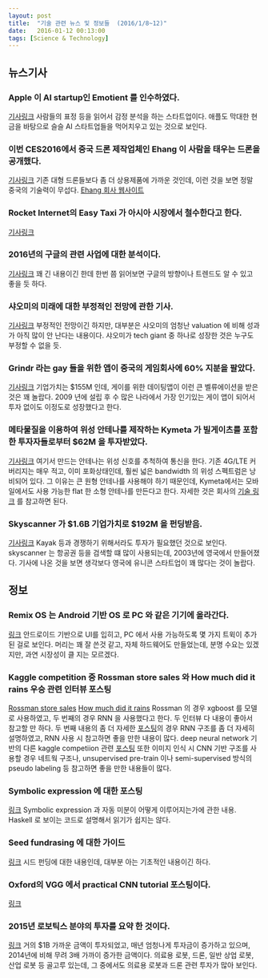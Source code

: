 ```yaml
---
layout: post
title:  "기술 관련 뉴스 및 정보들  (2016/1/8~12)"
date:   2016-01-12 00:13:00
tags: [Science & Technology]
---
```


## 뉴스기사 

### Apple 이 AI startup인 Emotient 를 인수하였다.
[기사링크](http://www.wsj.com/article_email/apple-buys-artificial-intelligence-startup-emotient-1452188715-lMyQjAxMTE2ODA0NzkwODc2Wj)
사람들의 표정 등을 읽어서 감정 분석을 하는 스타트업이다. 애플도 막대한 현금을 바탕으로 슬슬 AI 스타트업들을 먹어치우고 있는 것으로 보인다.

### 이번 CES2016에서 중국 드론 제작업체인 Ehang 이 사람을 태우는 드론을 공개했다.
[기사링크](http://abcnews.go.com/Technology/wireStory/chinese-drone-maker-unveils-human-carrying-drone-36129039)
기존 대형 드론들보다 좀 더 상용제품에 가까운 것인데, 이런 것을 보면 정말 중국의 기술력이 무섭다.
[Ehang 회사 웹사이트](http://ehang.com/)

### Rocket Internet의 Easy Taxi 가 아시아 시장에서 철수한다고 한다.
[기사링크](http://techcrunch.com/2016/01/09/easy-taxi-confirms-asia-exit/)

### 2016년의 구글의 관련 사업에 대한 분석이다.
[기사링크](http://arstechnica.com/gadgets/2016/01/2016-google-tracker-everything-google-is-working-on-for-the-new-year/)
꽤 긴 내용이긴 한데 한번 쯤 읽어보면 구글의 방향이나 트렌드도 알 수 있고 좋을 듯 하다.

### 샤오미의 미래에 대한 부정적인 전망에 관한 기사.
[기사링크](http://www.wsj.com/article_email/chinas-xiaomi-under-pressure-to-prove-value-to-investors-1452454204-lMyQjAxMTE2NjE3MDUxNDAwWj)
부정적인 전망이긴 하지만, 대부분은 샤오미의 엄청난 valuation 에 비해 성과가 아직 많이 안 난다는 내용이다. 샤오미가 tech giant 중 하나로 성장한 것은 누구도 부정할 수 없을 듯.

### Grindr 라는 gay 들을 위한 앱이 중국의 게임회사에 60% 지분을 팔았다.
[기사링크](http://www.nytimes.com/2016/01/12/technology/grindr-sells-stake-to-chinese-company.html)
기업가치는 $155M 인데, 게이를 위한 데이팅앱이 이런 큰 벨류에이션을 받은 것은 꽤 놀랍다. 2009 년에 설립 후 수 많은 나라에서 가장 인기있는 게이 앱이 되어서 투자 없이도 이정도로 성장했다고 한다.

### 메타물질을 이용하여 위성 안테나를 제작하는 Kymeta 가 빌게이츠를 포함한 투자자들로부터 $62M 을 투자받았다.
[기사링크](http://www.nytimes.com/2016/01/12/business/dealbook/kymeta-raises-62-million-in-investment-led-by-bill-gates.html)
여기서 만드는 안테나는 위성 신호를 추척하여 통신을 한다. 기존 4G/LTE 커버리지는 매우 적고, 이미 포화상태인데, 훨씬 넓은 bandwidth 의 위성 스펙트럼은 낭비되어 있다. 그 이유는 큰 원형 안테나를 사용해야 하기 때문인데, Kymeta에서는 모바일에서도 사용 가능한 flat 한 소형 안테나를 만든다고 한다.
자세한 것은 회사의 [기술 링크](https://www.kymetacorp.com/technology/the-problem-we-solve/) 를 참고하면 된다.

### Skyscanner 가 $1.6B 기업가치로 $192M 을 펀딩받음.
[기사링크](http://www.ft.com/cms/s/0%2F1e31490a-b7a5-11e5-b151-8e15c9a029fb.html#axzz3x2QOv5tH)
Kayak 등과 경쟁하기 위해서라도 투자가 필요했던 것으로 보인다. skyscanner 는 항공권 등을 검색할 떄 많이 사용되는데, 2003년에 영국에서 만들어졌다. 기사에 나온 것을 보면 생각보다 영국에 유니콘 스타트업이 꽤 많다는 것이 놀랍다.



## 정보

### Remix OS 는 Android 기반 OS 로 PC 와 같은 기기에 올라간다.
[링크](http://www.jide.com/en/remixos)
안드로이드 기반으로 UI를 입히고, PC 에서 사용 가능하도록 몇 가지 트윅이 추가된 걸로 보인다. 머리는 꽤 잘 쓴것 같고, 자체 하드웨어도 만들었는데, 분명 수요는 있겠지만, 과연 시장성이 클 지는 모르겠다. 

### Kaggle competition 중 Rossman store sales 와 How much did it rains 우승 관련 인터뷰 포스팅
[Rossman store sales](http://blog.kaggle.com/2015/12/21/rossmann-store-sales-winners-interview-1st-place-gert/)
[How much did it rains](http://blog.kaggle.com/2016/01/04/how-much-did-it-rain-ii-winners-interview-1st-place-pupa-aka-aaron-sim/)
Rossman 의 경우 xgboost 를 모델로 사용하였고, 두 번째의 경우 RNN 을 사용했다고 한다. 두 인터뷰 다 내용이 좋아서 참고할 만 하다.
두 번째 내용의 좀 더 자세한 [포스팅](http://simaaron.github.io/Estimating-rainfall-from-weather-radar-readings-using-recurrent-neural-networks/)의 경우 RNN 구조를 좀 더 자세히 설명하였고, RNN 사용 시 참고하면 좋을 만한 내용이 많다. deep neural network 기반의 다른 kaggle competiion 관련 [포스팅](http://benanne.github.io/2015/03/17/plankton.html) 또한 이미지 인식 시 CNN 기반 구조를 사용할 경우 네트웍 구조나, unsupervised pre-train 이나 semi-supervised 방식의 pseudo labeling 등 참고하면 좋을 만한 내용들이 많다.

### Symbolic expression 에 대한 포스팅
[링크](http://h2.jaguarpaw.co.uk/posts/symbolic-expressions-can-be-automatically-differentiated/)
Symbolic expression 과 자동 미분이 어떻게 이루어지는가에 관한 내용. Haskell 로 보이는 코드로 설명해서 읽기가 쉽지는 않다.

### Seed fundrasing 에 대한 가이드
[링크](http://themacro.com/articles/2016/01/how-to-raise-a-seed-round/)
시드 펀딩에 대한 내용인데, 대부분 아는 기초적인 내용이긴 하다.

### Oxford의 VGG 에서 practical CNN tutorial 포스팅이다.
[링크](http://www.robots.ox.ac.uk/~vgg/practicals/cnn/)

### 2015년 로보틱스 분야의 투자를 요약 한 것이다.
[링크](http://www.hizook.com/blog/2016/01/12/venture-capital-vc-funding-robotics-2015)
거의 $1B 가까운 금액이 투자되었고, 매년 엄청나게 투자금이 증가하고 있으며, 2014년에 비해 무려 3배 가까이 증가한 금액이다. 의료용 로봇, 드론, 일반 상업 로봇, 산업 로봇 등 골고루 있는데, 그 중에서도 의료용 로봇과 드론 관련 투자가 많아 보인다.